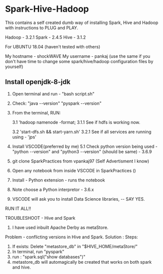 # Spark-Hive-Hadoop
This contains a self created dumb way of installing Spark, Hive and Hadoop with instructions to PLUG and PLAY.

Hadoop - 3.2.1
Spark - 2.4.5
Hive - 3.1.2
 
For UBUNTU 18.04 (haven't tested with others)

My hostname - shockWAVE
My username - pankaj
(use the same if you don't have time to change some spark/hive/hadoop configuration files by yourself)

## Install openjdk-8-jdk

1. Open terminal and run - "bash script.sh"
   
2. Check: "java --version" "pyspark --version"

3. From the terminal, RUN:

   3.1 'hadoop namenode -format;
      3.1.1 See if hdfs is working now.

   3.2 'start-dfs.sh && start-yarn.sh'
      3.2.1 See if all services are running using - 'jps'

5. Install VSCODE(preferred by me)
    5.1 Check python version being used - "python --version" and "python3 --version" (should be same) - 3.6.9
 
6. git clone SparkPractices from vpankaj97 (Self Advertisment I know)

7. Open any notebook from inside VSCODE in SparkPractices ()

8. Install - Python extension - runs the notebook

9. Note choose a Python interpretor - 3.6.x

10. VSCODE will ask you to install Data Science libraries, -- SAY YES.

RUN IT ALL!!


TROUBLESHOOT - Hive and Spark

1. I have used inbuilt Apache Derby as metaStore.

Problem -  conflicting versions in Hive and Spark.
Solution : 
Steps:
1. If exists: Delete "metastore_db" in "$HIVE_HOME/metaStore/"
2. In terminal, run "pyspark"
3. run : 
		"spark.sql("show databases")"
4. metastore_db will automagically be created that works on both spark and hive.

